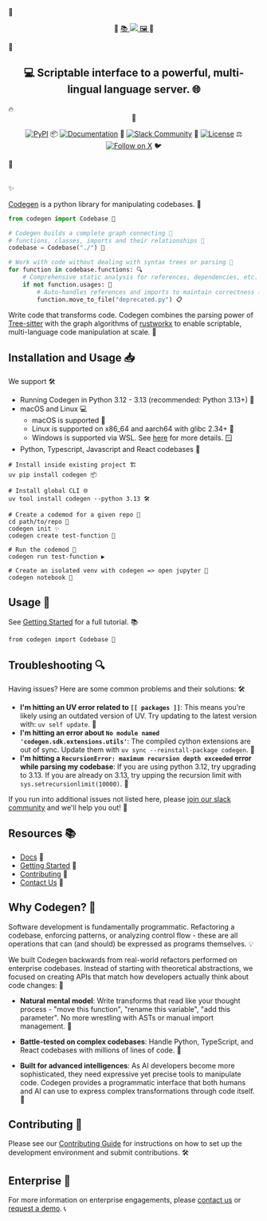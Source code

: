 <br /> 🌟

<p align="center"> 🚀
  <a href="https://docs.codegen.com"> 📚
    <img src="https://i.imgur.com/6RF9W0z.jpeg" /> 🖼️
  </a> 🔗
</p> 🎨

<h2 align="center"> 💻
  Scriptable interface to a powerful, multi-lingual language server. 🌐
</h2> 🔥

<div align="center"> 🎯

[![PyPI](https://img.shields.io/badge/PyPi-codegen-gray?style=flat-square&color=blue)](https://pypi.org/project/codegen/) 📦
[![Documentation](https://img.shields.io/badge/Docs-docs.codegen.com-purple?style=flat-square)](https://docs.codegen.com) 📖
[![Slack Community](https://img.shields.io/badge/Slack-Join-4A154B?logo=slack&style=flat-square)](https://community.codegen.com) 👥
[![License](https://img.shields.io/badge/Code%20License-Apache%202.0-gray?&color=gray)](https://github.com/codegen-sh/codegen-sdk/tree/develop?tab=Apache-2.0-1-ov-file) ⚖️
[![Follow on X](https://img.shields.io/twitter/follow/codegen?style=social)](https://x.com/codegen) 🐦

</div> 🌈

<br /> ✨

[Codegen](https://docs.codegen.com) is a python library for manipulating codebases. 🐍

```python 💡
from codegen import Codebase 🧩

# Codegen builds a complete graph connecting 🔄
# functions, classes, imports and their relationships 🔗
codebase = Codebase("./") 📂

# Work with code without dealing with syntax trees or parsing 🌳
for function in codebase.functions: 🔍
    # Comprehensive static analysis for references, dependencies, etc. 🔬
    if not function.usages: 🚫
        # Auto-handles references and imports to maintain correctness ✅
        function.move_to_file("deprecated.py") 📋
```

Write code that transforms code. Codegen combines the parsing power of [Tree-sitter](https://tree-sitter.github.io/tree-sitter/) with the graph algorithms of [rustworkx](https://github.com/Qiskit/rustworkx) to enable scriptable, multi-language code manipulation at scale. 🔄

## Installation and Usage 📥

We support 🛠️

- Running Codegen in Python 3.12 - 3.13 (recommended: Python 3.13+) 🐍
- macOS and Linux 💻
  - macOS is supported 🍎
  - Linux is supported on x86_64 and aarch64 with glibc 2.34+ 🐧
  - Windows is supported via WSL. See [here](https://docs.codegen.com/building-with-codegen/codegen-with-wsl) for more details. 🪟
- Python, Typescript, Javascript and React codebases 🧰

``` 📝
# Install inside existing project 🏗️
uv pip install codegen 📦

# Install global CLI 🌐
uv tool install codegen --python 3.13 🛠️

# Create a codemod for a given repo 🔧
cd path/to/repo 📂
codegen init ✨
codegen create test-function 🧪

# Run the codemod 🚀
codegen run test-function ▶️

# Create an isolated venv with codegen => open jupyter 🧠
codegen notebook 📓
```

## Usage 🔧

See [Getting Started](https://docs.codegen.com/introduction/getting-started) for a full tutorial. 📚

``` 💻
from codegen import Codebase 🧩
```

## Troubleshooting 🔍

Having issues? Here are some common problems and their solutions: 🛠️

- **I'm hitting an UV error related to `[[ packages ]]`**: This means you're likely using an outdated version of UV. Try updating to the latest version with: `uv self update`. 🔄
- **I'm hitting an error about `No module named 'codegen.sdk.extensions.utils'`**: The compiled cython extensions are out of sync. Update them with `uv sync --reinstall-package codegen`. 🔄
- **I'm hitting a `RecursionError: maximum recursion depth exceeded` error while parsing my codebase**: If you are using python 3.12, try upgrading to 3.13. If you are already on 3.13, try upping the recursion limit with `sys.setrecursionlimit(10000)`. 🔄

If you run into additional issues not listed here, please [join our slack community](https://community.codegen.com) and we'll help you out! 🤝

## Resources 📚

- [Docs](https://docs.codegen.com) 📖
- [Getting Started](https://docs.codegen.com/introduction/getting-started) 🚀
- [Contributing](CONTRIBUTING.md) 🤝
- [Contact Us](https://codegen.com/contact) 📧

## Why Codegen? 🤔

Software development is fundamentally programmatic. Refactoring a codebase, enforcing patterns, or analyzing control flow - these are all operations that can (and should) be expressed as programs themselves. 💡

We built Codegen backwards from real-world refactors performed on enterprise codebases. Instead of starting with theoretical abstractions, we focused on creating APIs that match how developers actually think about code changes: 🧠

- **Natural mental model**: Write transforms that read like your thought process - "move this function", "rename this variable", "add this parameter". No more wrestling with ASTs or manual import management. 🧩

- **Battle-tested on complex codebases**: Handle Python, TypeScript, and React codebases with millions of lines of code. 💪

- **Built for advanced intelligences**: As AI developers become more sophisticated, they need expressive yet precise tools to manipulate code. Codegen provides a programmatic interface that both humans and AI can use to express complex transformations through code itself. 🤖

## Contributing 🤝

Please see our [Contributing Guide](CONTRIBUTING.md) for instructions on how to set up the development environment and submit contributions. 🛠️

## Enterprise 🏢

For more information on enterprise engagements, please [contact us](https://codegen.com/contact) or [request a demo](https://codegen.com/request-demo). 📞
